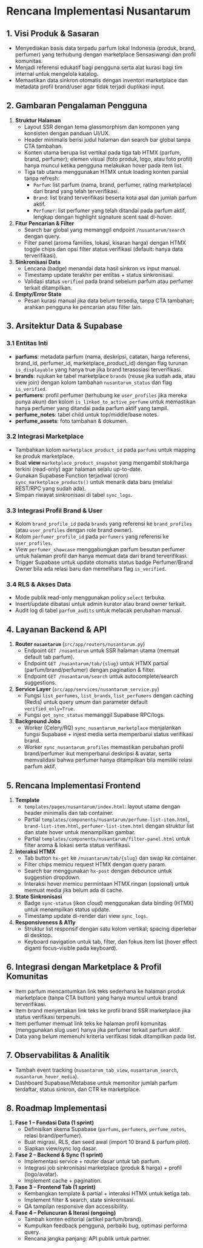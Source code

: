 # Rencana Implementasi Nusantarum

## 1. Visi Produk & Sasaran
- Menyediakan basis data terpadu parfum lokal Indonesia (produk, brand, perfumer) yang terhubung dengan marketplace Sensasiwangi dan profil komunitas.
- Menjadi referensi edukatif bagi pengguna serta alat kurasi bagi tim internal untuk mengelola katalog.
- Memastikan data sinkron otomatis dengan inventori marketplace dan metadata profil brand/user agar tidak terjadi duplikasi input.

## 2. Gambaran Pengalaman Pengguna
1. **Struktur Halaman**
   - Layout SSR dengan tema glassmorphism dan komponen yang konsisten dengan panduan UI/UX.
   - Header minimalis berisi judul halaman dan search bar global tanpa CTA tambahan.
   - Konten utama berupa list vertikal pada tiga tab HTMX (parfum, brand, perfumer); elemen visual (foto produk, logo, atau foto profil) hanya muncul ketika pengguna melakukan hover pada item list.
   - Tiga tab utama menggunakan HTMX untuk loading konten parsial tanpa refresh:
     - `Parfum`: list parfum (nama, brand, perfumer, rating marketplace) dari brand yang telah terverifikasi.
     - `Brand`: list brand terverifikasi beserta kota asal dan jumlah parfum aktif.
     - `Perfumer`: list perfumer yang telah ditandai pada parfum aktif, lengkap dengan highlight signature scent saat di-hover.
2. **Fitur Pencarian & Filter**
   - Search bar global yang memanggil endpoint `/nusantarum/search` dengan query.
   - Filter panel (aroma families, lokasi, kisaran harga) dengan HTMX toggle chips dan opsi filter status verifikasi (default: hanya data terverifikasi).
3. **Sinkronisasi Data**
   - Lencana (badge) menandai data hasil sinkron vs input manual.
   - Timestamp update terakhir per entitas + status sinkronisasi.
   - Validasi status `verified` pada brand sebelum parfum atau perfumer terkait ditampilkan.
4. **Empty/Error State**
   - Pesan kurasi manual jika data belum tersedia, tanpa CTA tambahan; arahkan pengguna ke pencarian atau filter lain.

## 3. Arsitektur Data & Supabase
### 3.1 Entitas Inti
- **parfums**: metadata parfum (nama, deskripsi, catatan, harga referensi, brand_id, perfumer_id, marketplace_product_id) dengan flag turunan `is_displayable` yang hanya true jika brand terasosiasi terverifikasi.
- **brands**: rujukan ke tabel marketplace `brands` (reuse jika sudah ada, atau view join) dengan kolom tambahan `nusantarum_status` dan flag `is_verified`.
- **perfumers**: profil perfumer (terhubung ke `user_profiles` jika mereka punya akun) dan kolom `is_linked_to_active_perfume` untuk memastikan hanya perfumer yang ditandai pada parfum aktif yang tampil.
- **perfume_notes**: tabel child untuk top/middle/base notes.
- **perfume_assets**: foto tambahan & dokumen.

### 3.2 Integrasi Marketplace
- Tambahkan kolom `marketplace_product_id` pada `parfums` untuk mapping ke produk marketplace.
- Buat **view** `marketplace_product_snapshot` yang mengambil stok/harga terkini (read-only) agar halaman selalu up-to-date.
- Gunakan Supabase Function terjadwal (cron) `sync_marketplace_products()` untuk menarik data baru (melalui REST/RPC yang sudah ada).
- Simpan riwayat sinkronisasi di tabel `sync_logs`.

### 3.3 Integrasi Profil Brand & User
- Kolom `brand_profile_id` pada `brands` yang referensi ke `brand_profiles` (atau `user_profiles` dengan role brand owner).
- Kolom `perfumer_profile_id` pada `perfumers` yang referensi ke `user_profiles`.
- View `perfumer_showcase` menggabungkan parfum besutan perfumer untuk halaman profil dan hanya memuat data dari brand terverifikasi.
- Trigger Supabase untuk update otomatis status badge Perfumer/Brand Owner bila ada relasi baru dan memelihara flag `is_verified`.

### 3.4 RLS & Akses Data
- Mode publik read-only menggunakan policy `select` terbuka.
- Insert/update dibatasi untuk admin kurator atau brand owner terkait.
- Audit log di tabel `parfum_audits` untuk melacak perubahan manual.

## 4. Layanan Backend & API
1. **Router `nusantarum`** (`src/app/routers/nusantarum.py`)
   - Endpoint `GET /nusantarum` untuk SSR halaman utama (memuat default tab parfum).
   - Endpoint `GET /nusantarum/tab/{slug}` untuk HTMX partial (parfum/brand/perfumer) dengan pagination & filter.
   - Endpoint `GET /nusantarum/search` untuk autocomplete/search suggestions.
2. **Service Layer** (`src/app/services/nusantarum_service.py`)
   - Fungsi `list_perfumes`, `list_brands`, `list_perfumers` dengan caching (Redis) untuk query umum dan parameter default `verified_only=True`.
   - Fungsi `get_sync_status` memanggil Supabase RPC/logs.
3. **Background Jobs**
   - Worker (Celery/RQ) `sync_nusantarum_marketplace` menjalankan fungsi Supabase + injest media serta memperbarui status verifikasi brand.
   - Worker `sync_nusantarum_profiles` memastikan perubahan profil brand/perfumer ikut memperbarui deskripsi & avatar, serta memvalidasi bahwa perfumer hanya ditampilkan bila memiliki relasi parfum aktif.

## 5. Rencana Implementasi Frontend
1. **Template**
   - `templates/pages/nusantarum/index.html`: layout utama dengan header minimalis dan tab container.
   - Partial `templates/components/nusantarum/perfume-list-item.html`, `brand-list-item.html`, `perfumer-list-item.html` dengan struktur list dan state hover untuk menampilkan gambar.
   - Partial `templates/components/nusantarum/filter-panel.html` untuk filter aroma & lokasi serta status verifikasi.
2. **Interaksi HTMX**
   - Tab button `hx-get` ke `/nusantarum/tab/{slug}` dan swap ke container.
   - Filter chips memicu request HTMX dengan query param.
   - Search bar menggunakan `hx-post` dengan debounce untuk suggestion dropdown.
   - Interaksi hover memicu permintaan HTMX ringan (opsional) untuk memuat media jika belum ada di cache.
3. **State Sinkronisasi**
   - Badge `sync-status` (ikon cloud) menggunakan data binding (HTMX) untuk menampilkan status update.
   - Timestamp update di-render dari view `sync_logs`.
4. **Responsiveness & A11y**
   - Struktur list responsif dengan satu kolom vertikal; spacing diperlebar di desktop.
   - Keyboard navigation untuk tab, filter, dan fokus item list (hover effect diganti focus-visible pada keyboard).

## 6. Integrasi dengan Marketplace & Profil Komunitas
- Item parfum mencantumkan link teks sederhana ke halaman produk marketplace (tanpa CTA button) yang hanya muncul untuk brand terverifikasi.
- Item brand menyertakan link teks ke profil brand SSR marketplace jika status verifikasi terpenuhi.
- Item perfumer memuat link teks ke halaman profil komunitas (menggunakan slug user) hanya jika perfumer terkait parfum aktif.
- Data yang belum memenuhi kriteria verifikasi tidak ditampilkan pada list.

## 7. Observabilitas & Analitik
- Tambah event tracking (`nusantarum_tab_view`, `nusantarum_search`, `nusantarum_hover_media`).
- Dashboard Supabase/Metabase untuk memonitor jumlah parfum terdaftar, status sinkron, dan CTR ke marketplace.

## 8. Roadmap Implementasi
1. **Fase 1 – Fondasi Data (1 sprint)**
   - Definisikan skema Supabase (`parfums`, `perfumers`, `perfume_notes`, relasi brand/perfumer).
   - Buat migrasi, RLS, dan seed awal (import 10 brand & parfum pilot).
   - Siapkan view/sync log dasar.
2. **Fase 2 – Backend & Sync (1 sprint)**
   - Implementasi service + router dasar untuk tab parfum.
   - Integrasi job sinkronisasi marketplace (produk & harga) + profil (logo/avatar).
   - Implement cache + pagination.
3. **Fase 3 – Frontend Tab (1 sprint)**
   - Kembangkan template & partial + interaksi HTMX untuk ketiga tab.
   - Implement filter & search, state sinkronisasi.
   - QA tampilan responsive dan accessibility.
4. **Fase 4 – Peluncuran & Iterasi (ongoing)**
   - Tambah konten editorial (artikel parfum/brand).
   - Kumpulkan feedback pengguna, perbaiki bug, optimasi performa query.
   - Rencana jangka panjang: API publik untuk partner.
